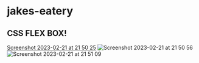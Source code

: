 # jakes-eatery

## CSS FLEX BOX!

[Screenshot 2023-02-21 at 21 50 25](https://user-images.githubusercontent.com/125808990/220466832-f3368c46-3a4c-44cc-8267-9f3ae96985c8.png)
![Screenshot 2023-02-21 at 21 50 56](https://user-images.githubusercontent.com/125808990/220466840-1253c4b0-f373-444d-9342-3a2dcb27d1b3.png)
![Screenshot 2023-02-21 at 21 51 09](https://user-images.githubusercontent.com/125808990/220466846-2a54301d-2422-493e-8325-bcd3121e79a6.png)

